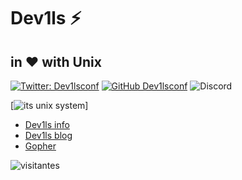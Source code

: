 <h1>Dev1ls ⚡ </h1>
<h2>in ❤️ with Unix </h2>

[![Twitter: Dev1lsconf](https://img.shields.io/twitter/follow/dev1lsconf?style=social)](https://twitter.com/dev1lsconf)
[![GitHub Dev1lsconf](https://img.shields.io/github/followers/dev1lsconf?label=follow&style=social)](https://github.com/dev1lsconf)
![Discord](https://img.shields.io/discord/959733145106784266)

[![its unix system](https://media1.giphy.com/media/dDwicM3uFUqfC/giphy.gif?cid=ecf05e476bavg8yxt9edsggebvguucyt3oaqsckojmwmbgu5&rid=giphy.gif&ct=g)]

- [Dev1ls info](http://dev1ls.sdf.org)
- [Dev1ls blog](https://blog.dev1ls.online)
- [Gopher](https://gopherproxy.meulie.net/sdf.org/1/users/dev1ls)



![visitantes](https://visitor-badge.laobi.icu/badge?page_id=dev1lsconf.dev1lsconf)

<!--
**dev1lsconf/dev1lsconf** is a ✨ _special_ ✨ repository because its `README.md` (this file) appears on your GitHub profile.

Here are some ideas to get you started:

- 🔭 I’m currently working on ...
- 🌱 I’m currently learning ...
- 👯 I’m looking to collaborate on ...
- 🤔 I’m looking for help with ...
- 💬 Ask me about ...
- 📫 How to reach me: ...
- 😄 Pronouns: ...
- ⚡ Fun fact: ...
-->
